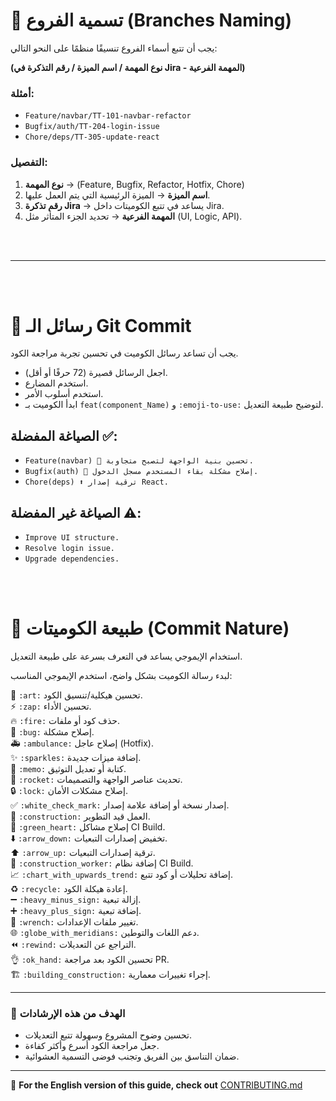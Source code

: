 # 🌿 تسمية الفروع (Branches Naming)

يجب أن تتبع أسماء الفروع تنسيقًا منظمًا على النحو التالي:

**(نوع المهمة / اسم الميزة / رقم التذكرة في Jira - المهمة الفرعية)**  

### أمثلة:
- `Feature/navbar/TT-101-navbar-refactor`
- `Bugfix/auth/TT-204-login-issue`
- `Chore/deps/TT-305-update-react`

### التفصيل:
1. **نوع المهمة** → (Feature, Bugfix, Refactor, Hotfix, Chore)
2. **اسم الميزة** → الميزة الرئيسية التي يتم العمل عليها.
3. **رقم تذكرة Jira** → يساعد في تتبع الكوميتات داخل Jira.
4. **المهمة الفرعية** → تحديد الجزء المتأثر مثل (UI, Logic, API).

<br/>
<br/>

---
<br/>
<br/>

# 🔗 رسائل الـ Git Commit

يجب أن تساعد رسائل الكوميت في تحسين تجربة مراجعة الكود.

- اجعل الرسائل قصيرة (72 حرفًا أو أقل).
- استخدم المضارع.
- استخدم أسلوب الأمر.
- ابدأ الكوميت بـ `feat(component_Name)` و `:emoji-to-use:` لتوضيح طبيعة التعديل.

## الصياغة المفضلة ✅:
- `Feature(navbar) 🎨 تحسين بنية الواجهة لتصبح متجاوبة.`
- `Bugfix(auth) 🐛 إصلاح مشكلة بقاء المستخدم مسجل الدخول.`
- `Chore(deps) ⬆️ ترقية إصدار React.`

## الصياغة غير المفضلة ⚠️:
- `Improve UI structure.`
- `Resolve login issue.`
- `Upgrade dependencies.`

<br/>
<br/>

# 📌 طبيعة الكوميتات (Commit Nature)

استخدام الإيموجي يساعد في التعرف بسرعة على طبيعة التعديل.

لبدء رسالة الكوميت بشكل واضح، استخدم الإيموجي المناسب:

🎨 `:art:` تحسين هيكلية/تنسيق الكود.  
⚡ `:zap:` تحسين الأداء.  
🔥 `:fire:` حذف كود أو ملفات.  
🐛 `:bug:` إصلاح مشكلة.  
🚑 `:ambulance:` إصلاح عاجل (Hotfix).  
✨ `:sparkles:` إضافة ميزات جديدة.  
📝 `:memo:` كتابة أو تعديل التوثيق.  
🚀 `:rocket:` تحديث عناصر الواجهة والتصميمات.  
🔒 `:lock:` إصلاح مشكلات الأمان.  
✅ `:white_check_mark:` إصدار نسخة أو إضافة علامة إصدار.  
🔨 `:construction:` العمل قيد التطوير.  
💚 `:green_heart:` إصلاح مشاكل CI Build.  
⬇️ `:arrow_down:` تخفيض إصدارات التبعيات.  
⬆️ `:arrow_up:` ترقية إصدارات التبعيات.  
👷 `:construction_worker:` إضافة نظام CI Build.  
📈 `:chart_with_upwards_trend:` إضافة تحليلات أو كود تتبع.  
♻️ `:recycle:` إعادة هيكلة الكود.  
➖ `:heavy_minus_sign:` إزالة تبعية.  
➕ `:heavy_plus_sign:` إضافة تبعية.  
🔧 `:wrench:` تغيير ملفات الإعدادات.  
🌐 `:globe_with_meridians:` دعم اللغات والتوطين.  
⏪ `:rewind:` التراجع عن التعديلات.  
👌 `:ok_hand:` تحسين الكود بعد مراجعة PR.  
🏗 `:building_construction:` إجراء تغييرات معمارية.  

---

### 🎯 الهدف من هذه الإرشادات
- تحسين وضوح المشروع وسهولة تتبع التعديلات.  
- جعل مراجعة الكود أسرع وأكثر كفاءة.  
- ضمان التناسق بين الفريق وتجنب فوضى التسمية العشوائية.  

---

🔹 **For the English version of this guide, check out** [CONTRIBUTING.md](./CONTRIBUTING.md)
